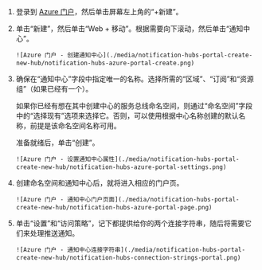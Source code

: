 

1. 登录到 [Azure 门户](https://portal.azure.com)，然后单击屏幕左上角的“+新建”。
2. 单击“新建”，然后单击“Web + 移动”。根据需要向下滚动，然后单击“通知中心”。
   
       ![Azure 门户 - 创建通知中心](./media/notification-hubs-portal-create-new-hub/notification-hubs-azure-portal-create.png)
3. 确保在“通知中心”字段中指定唯一的名称。选择所需的“区域”、“订阅”和“资源组”（如果已经有一个）。
   
    如果你已经有想在其中创建中心的服务总线命名空间，则通过“命名空间”字段中的“选择现有”选项来选择它。否则，可以使用根据中心名称创建的默认名称，前提是该命名空间名称可用。
   
    准备就绪后，单击“创建”。
   
       ![Azure 门户 - 设置通知中心属性](./media/notification-hubs-portal-create-new-hub/notification-hubs-azure-portal-settings.png)
4. 创建命名空间和通知中心后，就将进入相应的门户页。
   
       ![Azure 门户 - 通知中心门户页面](./media/notification-hubs-portal-create-new-hub/notification-hubs-azure-portal-page.png)
5. 单击“设置”和“访问策略”，记下都提供给你的两个连接字符串，随后将需要它们来处理推送通知。
   
       ![Azure 门户 - 通知中心连接字符串](./media/notification-hubs-portal-create-new-hub/notification-hubs-connection-strings-portal.png)

<!---HONumber=AcomDC_0921_2016-->
